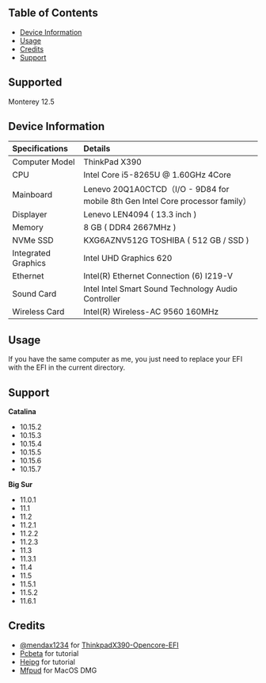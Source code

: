 ## Table of Contents

- [Device Information](#device-information)
- [Usage](#usage)
- [Credits](#credits)
- [Support](#support)

## Supported
Monterey 12.5

## Device Information
| Specifications | Details |
|:---|:---|
| Computer Model | ThinkPad X390 |
| CPU | Intel Core i5-8265U @ 1.60GHz 4Core |
| Mainboard |  Lenevo 20Q1A0CTCD（I/O - 9D84 for mobile 8th Gen Intel Core processor family）|
| Displayer | Lenevo LEN4094 ( 13.3 inch  ) |
| Memory | 8 GB ( DDR4 2667MHz ) |
| NVMe SSD | KXG6AZNV512G TOSHIBA ( 512 GB / SSD ) |
| Integrated Graphics | Intel UHD Graphics 620 |
| Ethernet |  Intel(R) Ethernet Connection (6) I219-V |
| Sound Card | Intel Intel Smart Sound Technology Audio Controller |
| Wireless Card |  Intel(R) Wireless-AC 9560 160MHz |


## Usage

If you have the same computer as me, you just need to replace your EFI with the EFI in the current directory.

## Support

**Catalina**

- 10.15.2
- 10.15.3
- 10.15.4
- 10.15.5
- 10.15.6
- 10.15.7

**Big Sur**

- 11.0.1
- 11.1
- 11.2
- 11.2.1
- 11.2.2
- 11.2.3
- 11.3
- 11.3.1
- 11.4
- 11.5
- 11.5.1
- 11.5.2
- 11.6.1

## Credits
- [@mendax1234](https://github.com/mendax1234) for [ThinkpadX390-Opencore-EFI](https://github.com/mendax1234/ThinkpadX390-Opencore-EFI)
- [Pcbeta](http://bbs.pcbeta.com/) for tutorial
- [Heipg](https://heipg.cn/) for tutorial
- [Mfpud](https://www.mfpud.com/macos/dmg/) for MacOS DMG
